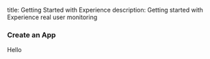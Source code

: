 title: Getting Started with Experience
description: Getting started with Experience real user monitoring

### Create an App 

Hello
